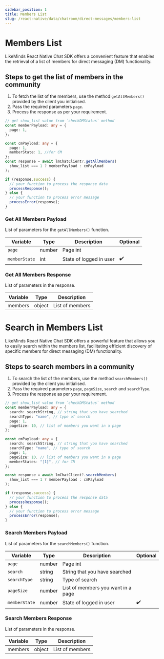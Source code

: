 ```yaml
---
sidebar_position: 1
title: Members List
slug: /react-native/data/chatroom/direct-messages/members-list
---
```


# Members List

LikeMinds React Native Chat SDK offers a convenient feature that enables the retrieval of a list of members for direct messaging (DM) functionality.

## Steps to get the list of members in the community

1. To fetch the list of the members, use the method `getAllMembers()` provided by the client you initialised.
2. Pass the required parameters `page`.
3. Process the response as per your requirement.

```ts
// get show_list value from `checkDMStatus` method
const memberPayload: any = {
  page: 1,
};

const cmPayload: any = {
  page: 1,
  memberState: 1, //for CM
};
const response = await lmChatClient?.getAllMembers(
  show_list === 1 ? memberPayload : cmPayload
);

if (response.success) {
  // your function to process the response data
  processResponse();
} else {
  // your function to process error message
  processError(response);
}
```

### Get All Members Payload

List of parameters for the `getAllMembers()` function.

| Variable      | Type   | Description             | Optional           |
| ------------- | ------ | ----------------------- | ------------------ |
| `page`        | number | Page int                |                    |
| `memberState` | int    | State of logged in user | :heavy_check_mark: |

### Get All Members Response

List of parameters in the response.

| Variable | Type   | Description     |
| -------- | ------ | --------------- |
| members  | object | List of members |

# Search in Members List

LikeMinds React Native Chat SDK offers a powerful feature that allows you to easily search within the members list, facilitating efficient discovery of specific members for direct messaging (DM) functionality.

## Steps to search members in a community

1. To search the list of the members, use the method `searchMembers()` provided by the client you initialised.
2. Pass the required parameters `page`, `pageSize`, `search` and `searchType`.
3. Process the response as per your requirement.

```ts
// get show_list value from `checkDMStatus` method
const memberPayload: any = {
  search: searchString, // string that you have searched
  searchType: "name", // type of search
  page: 1,
  pageSize: 10, // list of members you want in a page
};

const cmPayload: any = {
  search: searchString, // string that you have searched
  searchType: "name", // type of search
  page: 1,
  pageSize: 10, // list of members you want in a page
  memberStates: "[1]", // for CM
};

const response = await lmChatClient?.searchMembers(
  show_list === 1 ? memberPayload : cmPayload
);

if (response.success) {
  // your function to process the response data
  processResponse();
} else {
  // your function to process error message
  processError(response);
}
```

### Search Members Payload

List of parameters for the `searchMembers()` function.

| Variable      | Type   | Description                        | Optional           |
| ------------- | ------ | ---------------------------------- | ------------------ |
| `page`        | number | Page int                           |                    |
| `search`      | string | String that you have searched      |                    |
| `searchType`  | string | Type of search                     |                    |
| `pageSize`    | number | List of members you want in a page |                    |
| `memberState` | number | State of logged in user            | :heavy_check_mark: |

### Search Members Response

List of parameters in the response.

| Variable | Type   | Description     |
| -------- | ------ | --------------- |
| members  | object | List of members |
